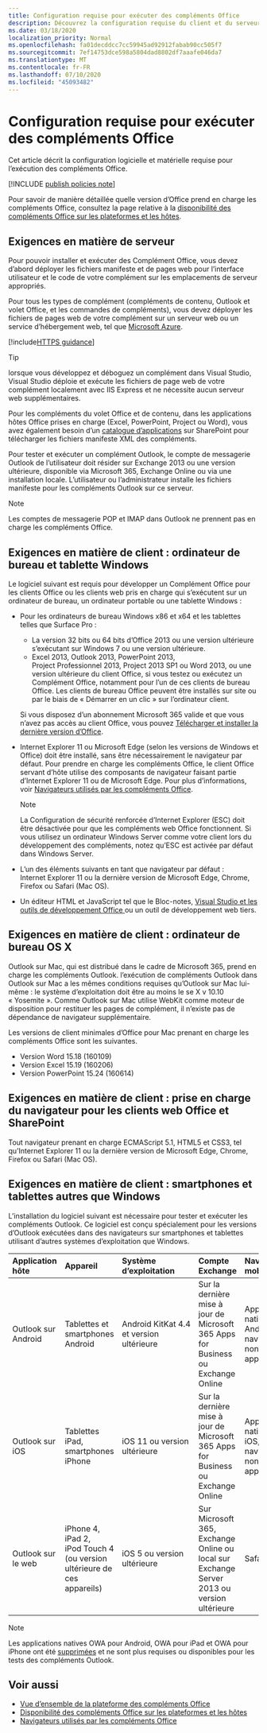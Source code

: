 ```yaml
---
title: Configuration requise pour exécuter des compléments Office
description: Découvrez la configuration requise du client et du serveur pour qu’un utilisateur final doive exécuter des compléments Office.
ms.date: 03/18/2020
localization_priority: Normal
ms.openlocfilehash: fa01decddcc7cc59945ad92912fabab90cc505f7
ms.sourcegitcommit: 7ef14753dce598a5804dad8802df7aaafe046da7
ms.translationtype: MT
ms.contentlocale: fr-FR
ms.lasthandoff: 07/10/2020
ms.locfileid: "45093482"
---
```

# <a name="requirements-for-running-office-add-ins"></a>Configuration requise pour exécuter des compléments Office

Cet article décrit la configuration logicielle et matérielle requise pour l’exécution des compléments Office.

[!INCLUDE [publish policies note](../includes/note-publish-policies.md)]

Pour savoir de manière détaillée quelle version d’Office prend en charge les compléments Office, consultez la page relative à la [disponibilité des compléments Office sur les plateformes et les hôtes](../overview/office-add-in-availability.md).

## <a name="server-requirements"></a>Exigences en matière de serveur

Pour pouvoir installer et exécuter des Complément Office, vous devez d’abord déployer les fichiers manifeste et de pages web pour l’interface utilisateur et le code de votre complément sur les emplacements de serveur appropriés.

Pour tous les types de complément (compléments de contenu, Outlook et volet Office, et les commandes de compléments), vous devez déployer les fichiers de pages web de votre complément sur un serveur web ou un service d’hébergement web, tel que [Microsoft Azure](../publish/host-an-office-add-in-on-microsoft-azure.md).

[!include[HTTPS guidance](../includes/https-guidance.md)]

> [!TIP]
> lorsque vous développez et déboguez un complément dans Visual Studio, Visual Studio déploie et exécute les fichiers de page web de votre complément localement avec IIS Express et ne nécessite aucun serveur web supplémentaires.

Pour les compléments du volet Office et de contenu, dans les applications hôtes Office prises en charge (Excel, PowerPoint, Project ou Word), vous avez également besoin d’un [catalogue d’applications](../publish/publish-task-pane-and-content-add-ins-to-an-add-in-catalog.md) sur SharePoint pour télécharger les fichiers manifeste XML des compléments.

Pour tester et exécuter un complément Outlook, le compte de messagerie Outlook de l’utilisateur doit résider sur Exchange 2013 ou une version ultérieure, disponible via Microsoft 365, Exchange Online ou via une installation locale. L’utilisateur ou l’administrateur installe les fichiers manifeste pour les compléments Outlook sur ce serveur.

> [!NOTE]
> Les comptes de messagerie POP et IMAP dans Outlook ne prennent pas en charge les compléments Office.

## <a name="client-requirements-windows-desktop-and-tablet"></a>Exigences en matière de client : ordinateur de bureau et tablette Windows

Le logiciel suivant est requis pour développer un Complément Office pour les clients Office ou les clients web pris en charge qui s’exécutent sur un ordinateur de bureau, un ordinateur portable ou une tablette Windows :


- Pour les ordinateurs de bureau Windows x86 et x64 et les tablettes telles que Surface Pro :
    - La version 32 bits ou 64 bits d’Office 2013 ou une version ultérieure s’exécutant sur Windows 7 ou une version ultérieure.
    - Excel 2013, Outlook 2013, PowerPoint 2013, Project Professionnel 2013, Project 2013 SP1 ou Word 2013, ou une version ultérieure du client Office, si vous testez ou exécutez un Complément Office, notamment pour l’un de ces clients de bureau Office. Les clients de bureau Office peuvent être installés sur site ou par le biais de « Démarrer en un clic » sur l’ordinateur client.

  Si vous disposez d’un abonnement Microsoft 365 valide et que vous n’avez pas accès au client Office, vous pouvez [Télécharger et installer la dernière version d’Office](https://support.office.com/article/download-and-install-or-reinstall-office-365-or-office-2019-on-a-pc-or-mac-4414eaaf-0478-48be-9c42-23adc4716658).

- Internet Explorer 11 ou Microsoft Edge (selon les versions de Windows et Office) doit être installé, sans être nécessairement le navigateur par défaut. Pour prendre en charge les compléments Office, le client Office servant d’hôte utilise des composants de navigateur faisant partie d’Internet Explorer 11 ou de Microsoft Edge. Pour plus d’informations, voir [Navigateurs utilisés par les compléments Office](browsers-used-by-office-web-add-ins.md).

  > [!NOTE]
  > La Configuration de sécurité renforcée d’Internet Explorer (ESC) doit être désactivée pour que les compléments web Office fonctionnent. Si vous utilisez un ordinateur Windows Server comme votre client lors du développement des compléments, notez qu’ESC est activée par défaut dans Windows Server.

- L’un des éléments suivants en tant que navigateur par défaut : Internet Explorer 11 ou la dernière version de Microsoft Edge, Chrome, Firefox ou Safari (Mac OS).
- Un éditeur HTML et JavaScript tel que le Bloc-notes, [Visual Studio et les outils de développement Office ](https://www.visualstudio.com/features/office-tools-vs) ou un outil de développement web tiers.

## <a name="client-requirements-os-x-desktop"></a>Exigences en matière de client : ordinateur de bureau OS X

Outlook sur Mac, qui est distribué dans le cadre de Microsoft 365, prend en charge les compléments Outlook. l’exécution de compléments Outlook dans Outlook sur Mac a les mêmes conditions requises qu’Outlook sur Mac lui-même : le système d’exploitation doit être au moins le se X v 10.10 « Yosemite ». Comme Outlook sur Mac utilise WebKit comme moteur de disposition pour restituer les pages de complément, il n’existe pas de dépendance de navigateur supplémentaire.

Les versions de client minimales d’Office pour Mac prenant en charge les compléments Office sont les suivantes.

- Version Word 15.18 (160109)
- Version Excel 15.19 (160206)
- Version PowerPoint 15.24 (160614)

## <a name="client-requirements-browser-support-for-office-web-clients-and-sharepoint"></a>Exigences en matière de client : prise en charge du navigateur pour les clients web Office et SharePoint

Tout navigateur prenant en charge ECMAScript 5.1, HTML5 et CSS3, tel qu’Internet Explorer 11 ou la dernière version de Microsoft Edge, Chrome, Firefox ou Safari (Mac OS).


## <a name="client-requirements-non-windows-smartphone-and-tablet"></a>Exigences en matière de client : smartphones et tablettes autres que Windows

L’installation du logiciel suivant est nécessaire pour tester et exécuter les compléments Outlook. Ce logiciel est conçu spécialement pour les versions d’Outlook exécutées dans des navigateurs sur smartphones et tablettes utilisant d’autres systèmes d’exploitation que Windows.


| Application hôte | Appareil | Système d’exploitation | Compte Exchange | Navigateur mobile |
|:-----|:-----|:-----|:-----|:-----|
|Outlook sur Android|Tablettes et smartphones Android|Android KitKat 4.4 et version ultérieure|Sur la dernière mise à jour de Microsoft 365 Apps for Business ou Exchange Online|Application native pour Android, navigateur non applicable|
|Outlook sur iOS|Tablettes iPad, smartphones iPhone|iOS 11 ou version ultérieure|Sur la dernière mise à jour de Microsoft 365 Apps for Business ou Exchange Online|Application native pour iOS, navigateur non applicable|
|Outlook sur le web|iPhone 4, iPad 2, iPod Touch 4 (ou version ultérieure de ces appareils)|iOS 5 ou version ultérieure|Sur Microsoft 365, Exchange Online ou local sur Exchange Server 2013 ou version ultérieure|Safari|

> [!NOTE]
> Les applications natives OWA pour Android, OWA pour iPad et OWA pour iPhone ont été [supprimées](https://support.office.com/article/Microsoft-OWA-mobile-apps-are-being-retired-076ec122-4576-4900-bc26-937f84d25a4b) et ne sont plus requises ou disponibles pour les tests des compléments Outlook.


## <a name="see-also"></a>Voir aussi

- [Vue d’ensemble de la plateforme des compléments Office](../overview/office-add-ins.md)
- [Disponibilité des compléments Office sur les plateformes et les hôtes](../overview/office-add-in-availability.md)
- [Navigateurs utilisés par les compléments Office](browsers-used-by-office-web-add-ins.md)
